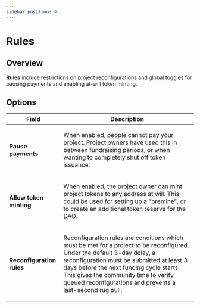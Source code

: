 ```yaml
---
sidebar_position: 4
---
```


# Rules

## Overview

**Rules** include restrictions on project reconfigurations and global toggles for pausing payments and enabling at-will token minting.

## Options

|Field|Description|
| -------------------- | ---------------------------------------------------------------------------------------------------------------------------------------------------------------------------------------------------------------------------------------------------------------------------------------------------------------------------------------------------------------------------------------------------------------------------------------------------------------------------------------------------------------------------------------------------------------------------------------------------------------------------------------------------------------------------------------------------------------------------------------------------------------------------------------------------------------------------------------------------------------------------------------------------------------------------------------------------------------------------------------------------------------------------------------------------------------------------- |
|**Pause payments**|<p>When enabled, people cannot pay your project. Project owners have used this in between fundraising periods, or when wanting to completely shut off token issuance.</p>|
|**Allow token minting**|<p>When enabled, the project owner can mint project tokens to any address at will. This could be used for setting up a "premine", or to create an additional token reserve for the DAO.</p>|
|**Reconfiguration rules**|<p>Reconfiguration rules are conditions which must be met for a project to be reconfigured. Under the default 3-day delay, a reconfiguration must be submitted at least 3 days before the next funding cycle starts. This gives the community time to verify queued reconfigurations and prevents a last-second rug pull.</p>|
